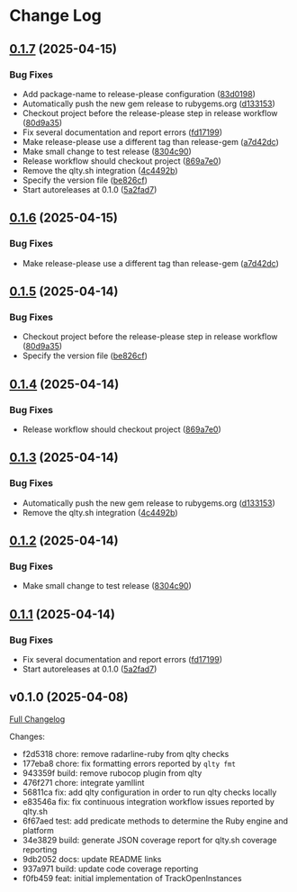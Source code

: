# Change Log

## [0.1.7](https://github.com/main-branch/track_open_instances/compare/track_open_instances-v0.1.6...track_open_instances/v0.1.7) (2025-04-15)


### Bug Fixes

* Add package-name to release-please configuration ([83d0198](https://github.com/main-branch/track_open_instances/commit/83d0198bfab34e26b641ca7e27af08b68e07c396))
* Automatically push the new gem release to rubygems.org ([d133153](https://github.com/main-branch/track_open_instances/commit/d13315396f590fefeb07cc4b71a13c9e9709842b))
* Checkout project before the release-please step in release workflow ([80d9a35](https://github.com/main-branch/track_open_instances/commit/80d9a35ed155f3ba7e14a585e54d9ec34d2722e2))
* Fix several documentation and report errors ([fd17199](https://github.com/main-branch/track_open_instances/commit/fd171997871796df746c8e1312a4fdb07cb363d5))
* Make release-please use a different tag than release-gem ([a7d42dc](https://github.com/main-branch/track_open_instances/commit/a7d42dcb132bd40ceb3830a6a02a09694022844a))
* Make small change to test release ([8304c90](https://github.com/main-branch/track_open_instances/commit/8304c905883c760e6419210be300b637f01e054d))
* Release workflow should checkout project ([869a7e0](https://github.com/main-branch/track_open_instances/commit/869a7e011438b57bcb810680ecdf0eb5beec193b))
* Remove the qlty.sh integration ([4c4492b](https://github.com/main-branch/track_open_instances/commit/4c4492bb19d1f39fa96ec30ad0af12d103067e92))
* Specify the version file ([be826cf](https://github.com/main-branch/track_open_instances/commit/be826cfe9a8aa526cdaa3f1ecb5912641f3db38c))
* Start autoreleases at 0.1.0 ([5a2fad7](https://github.com/main-branch/track_open_instances/commit/5a2fad7a9cb029a5dbfb9785f979fc07bf7f127b))

## [0.1.6](https://github.com/main-branch/track_open_instances/compare/v0.1.5...v0.1.6) (2025-04-15)


### Bug Fixes

* Make release-please use a different tag than release-gem ([a7d42dc](https://github.com/main-branch/track_open_instances/commit/a7d42dcb132bd40ceb3830a6a02a09694022844a))

## [0.1.5](https://github.com/main-branch/track_open_instances/compare/v0.1.4...v0.1.5) (2025-04-14)


### Bug Fixes

* Checkout project before the release-please step in release workflow ([80d9a35](https://github.com/main-branch/track_open_instances/commit/80d9a35ed155f3ba7e14a585e54d9ec34d2722e2))
* Specify the version file ([be826cf](https://github.com/main-branch/track_open_instances/commit/be826cfe9a8aa526cdaa3f1ecb5912641f3db38c))

## [0.1.4](https://github.com/main-branch/track_open_instances/compare/v0.1.3...v0.1.4) (2025-04-14)


### Bug Fixes

* Release workflow should checkout project ([869a7e0](https://github.com/main-branch/track_open_instances/commit/869a7e011438b57bcb810680ecdf0eb5beec193b))

## [0.1.3](https://github.com/main-branch/track_open_instances/compare/v0.1.2...v0.1.3) (2025-04-14)


### Bug Fixes

* Automatically push the new gem release to rubygems.org ([d133153](https://github.com/main-branch/track_open_instances/commit/d13315396f590fefeb07cc4b71a13c9e9709842b))
* Remove the qlty.sh integration ([4c4492b](https://github.com/main-branch/track_open_instances/commit/4c4492bb19d1f39fa96ec30ad0af12d103067e92))

## [0.1.2](https://github.com/main-branch/track_open_instances/compare/v0.1.1...v0.1.2) (2025-04-14)


### Bug Fixes

* Make small change to test release ([8304c90](https://github.com/main-branch/track_open_instances/commit/8304c905883c760e6419210be300b637f01e054d))

## [0.1.1](https://github.com/main-branch/track_open_instances/compare/v0.1.0...v0.1.1) (2025-04-14)

### Bug Fixes

* Fix several documentation and report errors ([fd17199](https://github.com/main-branch/track_open_instances/commit/fd171997871796df746c8e1312a4fdb07cb363d5))
* Start autoreleases at 0.1.0 ([5a2fad7](https://github.com/main-branch/track_open_instances/commit/5a2fad7a9cb029a5dbfb9785f979fc07bf7f127b))

## v0.1.0 (2025-04-08)

[Full Changelog](https://github.com/main-branch/track_open_instances/compare/f0fb459..v0.1.0)

Changes:

* f2d5318 chore: remove radarline-ruby from qlty checks
* 177eba8 chore: fix formatting errors reported by `qlty fmt`
* 943359f build: remove rubocop plugin from qlty
* 476f271 chore: integrate yamllint
* 56811ca fix: add qlty configuration in order to run qlty checks locally
* e83546a fix: fix continuous integration workflow issues reported by qlty.sh
* 6f67aed test: add predicate methods to determine the Ruby engine and platform
* 34e3829 build: generate JSON coverage report for qlty.sh coverage reporting
* 9db2052 docs: update README links
* 937a971 build: update code coverage reporting
* f0fb459 feat: initial implementation of TrackOpenInstances

